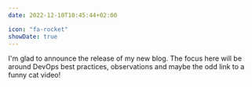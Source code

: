 ```yaml
---
date: 2022-12-10T10:45:44+02:00

icon: "fa-rocket"
showDate: true
---
```

I'm glad to announce the release of my new blog. 
The focus here will be around DevOps best practices, observations and maybe the odd link to a funny cat video!

